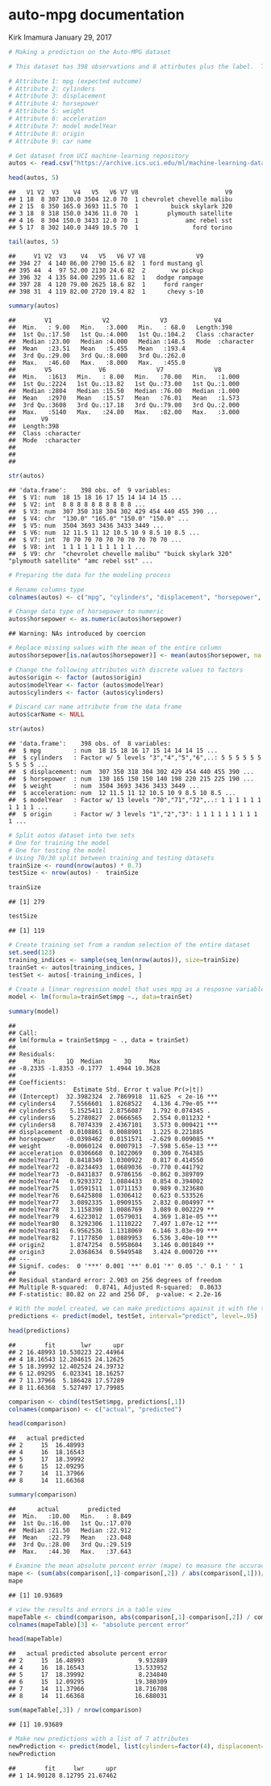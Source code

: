 auto-mpg documentation
================
Kirk Imamura
January 29, 2017

``` r
# Making a prediction on the Auto-MPG dataset

# This dataset has 398 observations and 8 attirbutes plus the label.  The label is the expected outcome, which is mpg of an automobile when given the values of the given attributes.

# Attribute 1: mpg (expected outcome)
# Attribute 2: cylinders
# Attribute 3: displacement
# Attribute 4: horsepower
# Attribute 5: weight
# Attribute 6: acceleration
# Attribute 7: model modelYear
# Attribute 8: origin
# Attribute 9: car name

# Get dataset from UCI machine-learning repository
autos <- read.csv("https://archive.ics.uci.edu/ml/machine-learning-databases/auto-mpg/auto-mpg.data", header=FALSE, sep="", as.is=TRUE)

head(autos, 5)
```

    ##   V1 V2  V3    V4   V5   V6 V7 V8                        V9
    ## 1 18  8 307 130.0 3504 12.0 70  1 chevrolet chevelle malibu
    ## 2 15  8 350 165.0 3693 11.5 70  1         buick skylark 320
    ## 3 18  8 318 150.0 3436 11.0 70  1        plymouth satellite
    ## 4 16  8 304 150.0 3433 12.0 70  1             amc rebel sst
    ## 5 17  8 302 140.0 3449 10.5 70  1               ford torino

``` r
tail(autos, 5)
```

    ##     V1 V2  V3    V4   V5   V6 V7 V8              V9
    ## 394 27  4 140 86.00 2790 15.6 82  1 ford mustang gl
    ## 395 44  4  97 52.00 2130 24.6 82  2       vw pickup
    ## 396 32  4 135 84.00 2295 11.6 82  1   dodge rampage
    ## 397 28  4 120 79.00 2625 18.6 82  1     ford ranger
    ## 398 31  4 119 82.00 2720 19.4 82  1      chevy s-10

``` r
summary(autos)
```

    ##        V1              V2              V3             V4           
    ##  Min.   : 9.00   Min.   :3.000   Min.   : 68.0   Length:398        
    ##  1st Qu.:17.50   1st Qu.:4.000   1st Qu.:104.2   Class :character  
    ##  Median :23.00   Median :4.000   Median :148.5   Mode  :character  
    ##  Mean   :23.51   Mean   :5.455   Mean   :193.4                     
    ##  3rd Qu.:29.00   3rd Qu.:8.000   3rd Qu.:262.0                     
    ##  Max.   :46.60   Max.   :8.000   Max.   :455.0                     
    ##        V5             V6              V7              V8       
    ##  Min.   :1613   Min.   : 8.00   Min.   :70.00   Min.   :1.000  
    ##  1st Qu.:2224   1st Qu.:13.82   1st Qu.:73.00   1st Qu.:1.000  
    ##  Median :2804   Median :15.50   Median :76.00   Median :1.000  
    ##  Mean   :2970   Mean   :15.57   Mean   :76.01   Mean   :1.573  
    ##  3rd Qu.:3608   3rd Qu.:17.18   3rd Qu.:79.00   3rd Qu.:2.000  
    ##  Max.   :5140   Max.   :24.80   Max.   :82.00   Max.   :3.000  
    ##       V9           
    ##  Length:398        
    ##  Class :character  
    ##  Mode  :character  
    ##                    
    ##                    
    ## 

``` r
str(autos)
```

    ## 'data.frame':    398 obs. of  9 variables:
    ##  $ V1: num  18 15 18 16 17 15 14 14 14 15 ...
    ##  $ V2: int  8 8 8 8 8 8 8 8 8 8 ...
    ##  $ V3: num  307 350 318 304 302 429 454 440 455 390 ...
    ##  $ V4: chr  "130.0" "165.0" "150.0" "150.0" ...
    ##  $ V5: num  3504 3693 3436 3433 3449 ...
    ##  $ V6: num  12 11.5 11 12 10.5 10 9 8.5 10 8.5 ...
    ##  $ V7: int  70 70 70 70 70 70 70 70 70 70 ...
    ##  $ V8: int  1 1 1 1 1 1 1 1 1 1 ...
    ##  $ V9: chr  "chevrolet chevelle malibu" "buick skylark 320" "plymouth satellite" "amc rebel sst" ...

``` r
# Preparing the data for the modeling process

# Rename columns type
colnames(autos) <- c("mpg", "cylinders", "displacement", "horsepower", "weight", "acceleration", "modelYear", "origin", "carName")

# Change data type of horsepower to numeric
autos$horsepower <- as.numeric(autos$horsepower)
```

    ## Warning: NAs introduced by coercion

``` r
# Replace missing values with the mean of the entire column
autos$horsepower[is.na(autos$horsepower)] <- mean(autos$horsepower, na.rm=TRUE)

# Change the following attributes with discrete values to factors
autos$origin <- factor (autos$origin)
autos$modelYear <- factor (autos$modelYear)
autos$cylinders <- factor (autos$cylinders)

# Discard car name attribute from the data frame
autos$carName <- NULL

str(autos)
```

    ## 'data.frame':    398 obs. of  8 variables:
    ##  $ mpg         : num  18 15 18 16 17 15 14 14 14 15 ...
    ##  $ cylinders   : Factor w/ 5 levels "3","4","5","6",..: 5 5 5 5 5 5 5 5 5 5 ...
    ##  $ displacement: num  307 350 318 304 302 429 454 440 455 390 ...
    ##  $ horsepower  : num  130 165 150 150 140 198 220 215 225 190 ...
    ##  $ weight      : num  3504 3693 3436 3433 3449 ...
    ##  $ acceleration: num  12 11.5 11 12 10.5 10 9 8.5 10 8.5 ...
    ##  $ modelYear   : Factor w/ 13 levels "70","71","72",..: 1 1 1 1 1 1 1 1 1 1 ...
    ##  $ origin      : Factor w/ 3 levels "1","2","3": 1 1 1 1 1 1 1 1 1 1 ...

``` r
# Split autos dataset into two sets
# One for training the model
# One for testing the model
# Using 70/30 split between training and testing datasets
trainSize <- round(nrow(autos) * 0.7)
testSize <- nrow(autos) -  trainSize

trainSize
```

    ## [1] 279

``` r
testSize
```

    ## [1] 119

``` r
# Create training set from a random selection of the entire dataset
set.seed(123)
training_indices <- sample(seq_len(nrow(autos)), size=trainSize)
trainSet <- autos[training_indices, ]
testSet <- autos[-training_indices, ]

# Create a linear regression model that uses mpg as a resposne variable and all other variables as predictor variables
model <- lm(formula=trainSet$mpg ~., data=trainSet)

summary(model)
```

    ## 
    ## Call:
    ## lm(formula = trainSet$mpg ~ ., data = trainSet)
    ## 
    ## Residuals:
    ##     Min      1Q  Median      3Q     Max 
    ## -8.2335 -1.8353 -0.1777  1.4944 10.3628 
    ## 
    ## Coefficients:
    ##                Estimate Std. Error t value Pr(>|t|)    
    ## (Intercept)  32.3982324  2.7869918  11.625  < 2e-16 ***
    ## cylinders4    7.5566601  1.8268522   4.136 4.79e-05 ***
    ## cylinders5    5.1525411  2.8756087   1.792 0.074345 .  
    ## cylinders6    5.2780827  2.0666565   2.554 0.011232 *  
    ## cylinders8    8.7074339  2.4367101   3.573 0.000421 ***
    ## displacement  0.0108861  0.0088901   1.225 0.221885    
    ## horsepower   -0.0398462  0.0151571  -2.629 0.009085 ** 
    ## weight       -0.0060124  0.0007913  -7.598 5.65e-13 ***
    ## acceleration  0.0306668  0.1022069   0.300 0.764385    
    ## modelYear71   0.8418349  1.0300922   0.817 0.414550    
    ## modelYear72  -0.8234493  1.0689036  -0.770 0.441792    
    ## modelYear73  -0.8431837  0.9786156  -0.862 0.389709    
    ## modelYear74   0.9293372  1.0884433   0.854 0.394002    
    ## modelYear75   1.0591511  1.0711153   0.989 0.323680    
    ## modelYear76   0.6425808  1.0306412   0.623 0.533526    
    ## modelYear77   3.0892335  1.0909155   2.832 0.004997 ** 
    ## modelYear78   3.1158390  1.0086769   3.089 0.002229 ** 
    ## modelYear79   4.6223012  1.0579031   4.369 1.81e-05 ***
    ## modelYear80   8.3292306  1.1110222   7.497 1.07e-12 ***
    ## modelYear81   6.9562536  1.1318069   6.146 3.03e-09 ***
    ## modelYear82   7.1177850  1.0889953   6.536 3.40e-10 ***
    ## origin2       1.8747254  0.5958604   3.146 0.001849 ** 
    ## origin3       2.0368634  0.5949548   3.424 0.000720 ***
    ## ---
    ## Signif. codes:  0 '***' 0.001 '**' 0.01 '*' 0.05 '.' 0.1 ' ' 1
    ## 
    ## Residual standard error: 2.903 on 256 degrees of freedom
    ## Multiple R-squared:  0.8741, Adjusted R-squared:  0.8633 
    ## F-statistic: 80.82 on 22 and 256 DF,  p-value: < 2.2e-16

``` r
# With the model created, we can make predictions against it with the test data
predictions <- predict(model, testSet, interval="predict", level=.95)

head(predictions)
```

    ##        fit       lwr      upr
    ## 2 16.48993 10.530223 22.44964
    ## 4 18.16543 12.204615 24.12625
    ## 5 18.39992 12.402524 24.39732
    ## 6 12.09295  6.023341 18.16257
    ## 7 11.37966  5.186428 17.57289
    ## 8 11.66368  5.527497 17.79985

``` r
comparison <- cbind(testSet$mpg, predictions[,1])
colnames(comparison) <- c("actual", "predicted")

head(comparison)
```

    ##   actual predicted
    ## 2     15  16.48993
    ## 4     16  18.16543
    ## 5     17  18.39992
    ## 6     15  12.09295
    ## 7     14  11.37966
    ## 8     14  11.66368

``` r
summary(comparison)
```

    ##      actual        predicted     
    ##  Min.   :10.00   Min.   : 8.849  
    ##  1st Qu.:16.00   1st Qu.:17.070  
    ##  Median :21.50   Median :22.912  
    ##  Mean   :22.79   Mean   :23.048  
    ##  3rd Qu.:28.00   3rd Qu.:29.519  
    ##  Max.   :44.30   Max.   :37.643

``` r
# Examine the mean absolute percent error (mape) to measure the accuracy of our regression model
mape <- (sum(abs(comparison[,1]-comparison[,2]) / abs(comparison[,1]))/nrow(comparison))*100
mape
```

    ## [1] 10.93689

``` r
# view the results and errors in a table view
mapeTable <- cbind(comparison, abs(comparison[,1]-comparison[,2]) / comparison[,1]*100)
colnames(mapeTable)[3] <- "absolute percent error"

head(mapeTable)
```

    ##   actual predicted absolute percent error
    ## 2     15  16.48993               9.932889
    ## 4     16  18.16543              13.533952
    ## 5     17  18.39992               8.234840
    ## 6     15  12.09295              19.380309
    ## 7     14  11.37966              18.716708
    ## 8     14  11.66368              16.688031

``` r
sum(mapeTable[,3]) / nrow(comparison)
```

    ## [1] 10.93689

``` r
# Make new predictions with a list of 7 attributes
newPrediction <- predict(model, list(cylinders=factor(4), displacement=370, horsepower=150, weight=3904, acceleration=12, modelYear=factor(70), origin=factor(1)), interval="predict", level=.95)
newPrediction
```

    ##        fit     lwr      upr
    ## 1 14.90128 8.12795 21.67462
